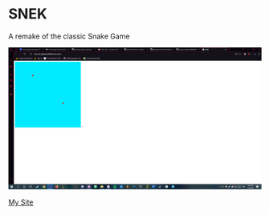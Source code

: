 # SNEK

A remake of the classic Snake Game


![website](website.png)

[My Site](https://vaporjawn.github.io/)

